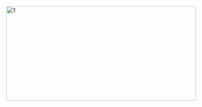 <img width="500" height="250" alt="1" src="https://github.com/user-attachments/assets/a7555ce7-99a2-4228-9af2-0cdc0837a355" />
